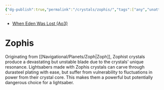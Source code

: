 ```yaml
---
{"dg-publish":true,"permalink":"/crystals/zophis/","tags":["any","unattuned","crystal"],"dgHomeLink":false,"noteIcon":"saber1"}
---
```


- [When Eden Was Lost (Ao3)](https://archiveofourown.org/works/19334440/chapters/45992584)

# Zophis

Originating from [[Navigational/Planets/Zoph\|Zoph]], Zophist crystals produce a devastating but unstable blade due to the crystals' unique resonance. Lightsabers made with Zophis crystals can carve through durasteel plating with ease, but suffer from vulnerability to fluctuations in power from their crystal core. This makes them a powerful but potentially dangerous choice for a lightsaber. 